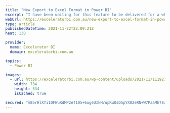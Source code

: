 ```yaml
---
title: "New Export to Excel Format in Power BI"
excerpt: "I have been waiting for this feature to be delivered for a while. Until this week, the only way to export data from Power BI was to do it into a source data table. That meant that if you had data laid out like shown below, and you exported it [...]Read More »"
webUrl: https://exceleratorbi.com.au/new-export-to-excel-format-in-power-bi/
type: article
publishedDateTime: 2021-11-22T22:09:21Z
heat: 130

provider:
  name: Excelerator BI
  domain: exceleratorbi.com.au

topics:
  - Power BI

images:
  - url: https://exceleratorbi.com.au/wp-content/uploads/2021/11/111921_0223_NewExportto3.png
    width: 734
    height: 534
    isCached: true

secured: "m8brHlXYi1OFWuRdMP2eT105+6ugeUIkH/upRuOsD5pYX02eRN+W7PaaMh78xnKSBc44/vS/7UETdQ1WJa8GKcls0AqWtcUzSd9Q+y9+RnWhF3nRUUwmoVpcNMydztpyNbmGIha09XD2tblPpCV7mwi47p+WYuRvzS/uBacn/39If/bz5XspET9shRKx5jO76iGhyfVC0wHkgO+w/iZNlNLAwOC2j1fxuGxNIYDZ2+FTqbrb9yjpeen5ozQrpV+2tW2ETiyLml3+l6yLFwQplX4bNx2JpX/TDA6ax9YdCoELrJ0FOoA1VfJFusvGRjmFDcb0K+weVY7ntj+n3lxhb2xHkuCkYWU1nPMObB2gSQg=;FUW+XLrc3ovvYZ8BHWGkkg=="
---
```


